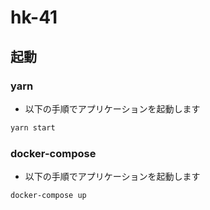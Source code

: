 # hk-41

## 起動

### yarn

- 以下の手順でアプリケーションを起動します

```bash
yarn start
```

### docker-compose

- 以下の手順でアプリケーションを起動します

```bash
docker-compose up
```
